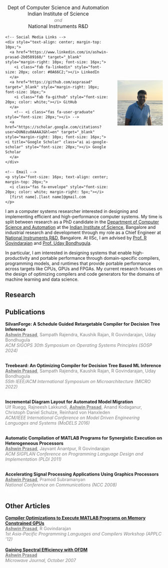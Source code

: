 
<head>
  <link href="https://cdnjs.cloudflare.com/ajax/libs/font-awesome/6.0.0/css/all.min.css" rel="stylesheet">
  <link rel="stylesheet" href="https://cdnjs.cloudflare.com/ajax/libs/academicons/1.9.1/css/academicons.min.css" integrity="sha512-NM9uyjM2MLByQQYkF96U8vlPXysTHj9hZcGe4sczoobIAhH04EBKa6b8xuC1P7TVwfsdD0FlS22RtEdjyxvA6Q==" crossorigin="anonymous" referrerpolicy="no-referrer" />
</head>

<div style="display: flex; align-items: center;">
  <div style="width: 70%; padding-right: 20px;">
    <!-- Department Information -->
    <p style="font-size: 16px; text-align: center; margin-top: 20px;">
      Dept of Computer Science and Automation<br>
      Indian Institute of Science<br>
      <span style="font-size: 14px; font-style: italic; color: gray;">and</span><br>
      National Instruments R&D
    </p>
    
    <!-- Social Media Links -->
    <div style="text-align: center; margin-top: 10px;">
      <a href="https://www.linkedin.com/in/ashwin-prasad-2b0589160/" target="_blank" style="margin-right: 10px; font-size: 16px;">
        <i class="fab fa-linkedin" style="font-size: 20px; color: #0A66C2;"></i> LinkedIn
      </a>
      <a href="https://github.com/asprasad" target="_blank" style="margin-right: 10px; font-size: 16px;">
        <i class="fab fa-github" style="font-size: 20px; color: white;"></i> GitHub
      </a>
        <!-- <i class="fas fa-user-graduate" style="font-size: 20px;"></i> -->       
      <a href="https://scholar.google.com/citations?user=DUN8zu0AAAAJ&hl=en" target="_blank" style="margin-right: 10px; font-size: 16px;"> <i title="Google Scholar" class="ai ai-google-scholar" style="font-size: 20px;"></i> Google Scholar
      </a>
    </div>
    
    <!-- Email -->
    <p style="font-size: 16px; text-align: center; margin-top: 20px;">
      <i class="fas fa-envelope" style="font-size: 20px; color: white; margin-right: 5px;"></i>
      [first name].[last name]@gmail.com
    </p>
  </div>

  <!-- Image -->
  <div style="width: 30%;">
    <img src="images/AshwinPrasad.jpg" alt="Ashwin Prasad" style="width: 100%; max-width: 400px;">
  </div>
</div>
I am a computer systems researcher interested in designing and implementing efficient and high-performance computer systems.
My time is split between research as a PhD candidate in the <a href="https://www.csa.iisc.ac.in/" target="_blank"> Department of Computer Science and Automation</a> at the <a href="https://iisc.ac.in/">Indian
Institute of Science</a>, Bangalore and industrial research and development through my role as a Chief Engineer at <a href="https://www.ni.com/">National Instruments R&D</a>, Bangalore. At IISc, I am advised by <a href="https://www.csa.iisc.ac.in/~govind/">Prof. R Govindarajan</a> and <a href="https://www.csa.iisc.ac.in/~udayb/">Prof. Uday Bondhugula</a>. 

In particular, I am interested in designing systems that enable high-productivity and portable performance through domain-specific compilers, programming models, and runtimes that provide portable performance across targets like CPUs, GPUs and FPGAs. My current research focuses on the design of optimizing compilers and code generators for the domains of machine learning and data science.

## Research

## Publications

<span style="font-weight: bold;">SilvanForge: A Schedule Guided Retargetable Compiler for Decision Tree Inference</span><br>
<span style="color: gray;"><span style="font-weight: bold; text-decoration: underline;">Ashwin Prasad</span>, Sampath Rajendra, Kaushik Rajan, R Govindarajan, Uday Bondhugula</span><br>
<span style="font-style: italic; color: gray;">ACM SIGOPS 30th Symposium on Operating Systems Principles (SOSP 2024)</span><br>
<a class="badge badge-success" style="color:white ; margin-right: 5px;" href="papers/SilvanForge-SOSP24.pdf" target="_blank"><i class="fas fa-file-pdf" style="color:white;"></i> Paper</a> 
<a class="badge badge-primary" style="color:white ;  margin-right: 5px;" href="https://github.com/asprasad/treebeard" target="_blank"><i class="fas fa-file-code" style="color:white;"></i> Code</a>
<br>

<span style="font-weight: bold;">Treebeard: An Optimizing Compiler for Decision Tree Based ML Inference</span><br>
<span style="color: gray;"><span style="font-weight: bold; text-decoration: underline;">Ashwin Prasad</span>, Sampath Rajendra, Kaushik Rajan, R Govindarajan, Uday Bondhugula</span><br>
<span style="font-style: italic; color: gray;"> 55th IEEE/ACM International Symposium on Microarchitecture (MICRO 2022)</span><br>
<a class="badge badge-success" style="color:white ; margin-right: 5px;" href="papers/Treebeard-MICRO22.pdf" target="_blank"><i class="fas fa-file-pdf" style="color:white;"></i> Paper</a> 
<a class="badge badge-primary" style="color:white ;  margin-right: 5px;" href="https://github.com/asprasad/treebeard" target="_blank"><i class="fas fa-file-code" style="color:white;"></i> Code</a>
<br>

<span style="font-weight: bold;">Incremental Diagram Layout for Automated Model Migration</span><br>
<span style="color: gray;">Ulf Ruegg, Rajneesh Lakkundi,
<span style="font-weight: bold; text-decoration: underline;">Ashwin Prasad</span>, Anand Kodaganur, Christoph Daniel Schulze, Reinhard von Hanxleden</span><br>
<span style="font-style: italic; color: gray;">ACM/IEEE International Conference on Model Driven Engineering Languages and Systems (MoDELS 2016)</span><br>
<a class="badge badge-success" style="color:white ; margin-right: 5px;" href="papers/IncrementalLayout-MODELS16.pdf" target="_blank"><i class="fas fa-file-pdf" style="color:white;"></i> Paper</a> 
<br>

<span style="font-weight: bold;">Automatic Compilation of MATLAB Programs for Synergistic Execution on Heterogeneous Processors</span><br>
<span style="color: gray;"><span style="font-weight: bold; text-decoration: underline;">Ashwin Prasad</span>, Jayvant Anantpur, R Govindarajan</span><br>
<span style="font-style: italic; color: gray;">ACM SIGPLAN Conference on Programming Language Design and Implementation (PLDI 2011)</span><br>
<a class="badge badge-success" style="color:white ; margin-right: 5px;" href="papers/Megha-PLDI11.pdf" target="_blank"><i class="fas fa-file-pdf" style="color:white;"></i> Paper</a> 
<br>

<span style="font-weight: bold;">Accelerating Signal Processing Applications Using Graphics Processors</span><br>
<span style="color: gray;"><span style="font-weight: bold; text-decoration: underline;">Ashwin Prasad</span>, Pramod Subramanyan</span><br>
<span style="font-style: italic; color: gray;">National Conference on Communications (NCC 2008)</span><br>
<a class="badge badge-success" style="color:white ; margin-right: 5px;" href="papers/SignalProcessing-NCC08.pdf" target="_blank"><i class="fas fa-file-pdf" style="color:white;"></i> Paper</a> 
<br>

## Other Articles
<a href="https://citeseerx.ist.psu.edu/document?repid=rep1&type=pdf&doi=2c16ef0bd67017d5562fb8d5124977627ae871a7" target="_blank" style="margin-right: 10px; font-weight: bold;">
Compiler Optimizations to Execute MATLAB Programs on Memory Constrained GPUs</a><br>
<span style="color: gray;"><span style="font-weight: bold; text-decoration: underline;">Ashwin Prasad</span>, R Govindarajan</span><br>
<span style="font-style: italic; color: gray;">1st Asia-Pacific Programming Languages and Compilers Workshop (APPLC ’12)</span><br>
<br>

<a href="https://www.microwavejournal.com/articles/5454-gaining-spectral-efficiency-with-ofdm" target="_blank" style="margin-right: 10px; font-weight: bold;">
Gaining Spectral Efficiency with OFDM</a><br>
<span style="color: gray;"><span style="font-weight: bold; text-decoration: underline;">Ashwin Prasad</span></span><br>
<span style="font-style: italic; color: gray;">Microwave Journal, October 2007</span><br>
<br>
